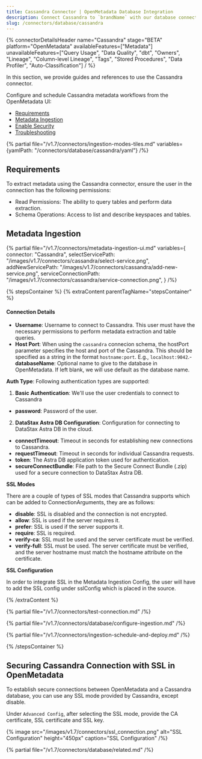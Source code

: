 ```yaml
---
title: Cassandra Connector | OpenMetadata Database Integration
description: Connect Cassandra to `brandName` with our database connector. Step-by-step setup guide, configuration options, and metadata extraction for your NoSQL database.
slug: /connectors/database/cassandra
---
```


{% connectorDetailsHeader
name="Cassandra"
stage="BETA"
platform="OpenMetadata"
availableFeatures=["Metadata"]
unavailableFeatures=["Query Usage", "Data Quality", "dbt", "Owners", "Lineage", "Column-level Lineage", "Tags", "Stored Procedures", "Data Profiler", "Auto-Classification"]
/ %}


In this section, we provide guides and references to use the Cassandra connector.

Configure and schedule Cassandra metadata workflows from the OpenMetadata UI:

- [Requirements](#requirements)
- [Metadata Ingestion](#metadata-ingestion)
- [Enable Security](#securing-cassandra-connection-with-ssl-in-openmetadata)
- [Troubleshooting](/connectors/database/cassandra/troubleshooting)

{% partial file="/v1.7/connectors/ingestion-modes-tiles.md" variables={yamlPath: "/connectors/database/cassandra/yaml"} /%}

## Requirements

To extract metadata using the Cassandra connector, ensure the user in the connection has the following permissions:
- Read Permissions: The ability to query tables and perform data extraction.
- Schema Operations: Access to list and describe keyspaces and tables.

## Metadata Ingestion

{% partial 
  file="/v1.7/connectors/metadata-ingestion-ui.md" 
  variables={
    connector: "Cassandra", 
    selectServicePath: "/images/v1.7/connectors/cassandra/select-service.png",
    addNewServicePath: "/images/v1.7/connectors/cassandra/add-new-service.png",
    serviceConnectionPath: "/images/v1.7/connectors/cassandra/service-connection.png",
} 
/%}

{% stepsContainer %}
{% extraContent parentTagName="stepsContainer" %}

#### Connection Details

- **Username**: Username to connect to Cassandra. This user must have the necessary permissions to perform metadata extraction and table queries.
- **Host Port**: When using the `cassandra` connecion schema, the hostPort parameter specifies the host and port of the Cassandra. This should be specified as a string in the format `hostname:port`. E.g., `localhost:9042`.- **databaseName**: Optional name to give to the database in OpenMetadata. If left blank, we will use default as the database name.

**Auth Type**: Following authentication types are supported:
1. **Basic Authentication**:
We'll use the user credentials to connect to Cassandra
- **password**: Password of the user.

2. **DataStax Astra DB Configuration**: 
Configuration for connecting to DataStax Astra DB in the cloud.
  - **connectTimeout**: Timeout in seconds for establishing new connections to Cassandra.
  - **requestTimeout**: Timeout in seconds for individual Cassandra requests.
  - **token**: The Astra DB application token used for authentication.
  - **secureConnectBundle**: File path to the Secure Connect Bundle (.zip) used for a secure connection to DataStax Astra DB.

**SSL Modes**

There are a couple of types of SSL modes that Cassandra supports which can be added to ConnectionArguments, they are as follows:
- **disable**: SSL is disabled and the connection is not encrypted.
- **allow**: SSL is used if the server requires it.
- **prefer**: SSL is used if the server supports it.
- **require**: SSL is required.
- **verify-ca**: SSL must be used and the server certificate must be verified.
- **verify-full**: SSL must be used. The server certificate must be verified, and the server hostname must match the hostname attribute on the certificate.

**SSL Configuration**

In order to integrate SSL in the Metadata Ingestion Config, the user will have to add the SSL config under sslConfig which is placed in the source.

{% /extraContent %}

{% partial file="/v1.7/connectors/test-connection.md" /%}

{% partial file="/v1.7/connectors/database/configure-ingestion.md" /%}

{% partial file="/v1.7/connectors/ingestion-schedule-and-deploy.md" /%}

{% /stepsContainer %}

## Securing Cassandra Connection with SSL in OpenMetadata

To establish secure connections between OpenMetadata and a Cassandra database, you can use any SSL mode provided by Cassandra, except disable.

Under `Advanced Config`, after selecting the SSL mode, provide the CA certificate, SSL certificate and SSL key.

{% image
  src="/images/v1.7/connectors/ssl_connection.png"
  alt="SSL Configuration"
  height="450px"
  caption="SSL Configuration" /%}

{% partial file="/v1.7/connectors/database/related.md" /%}
